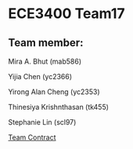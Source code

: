 # ECE3400 Team17
 
## Team member:
Mira A. Bhut (mab586)

Yijia Chen (yc2366)

Yirong Alan Cheng (yc2353)

Thinesiya Krishnthasan (tk455)

Stephanie Lin (scl97)




[Team Contract](https://github.com/ECE3400Team17/ECE3400_Team17/blob/master/team_contract.md#team-contract)







